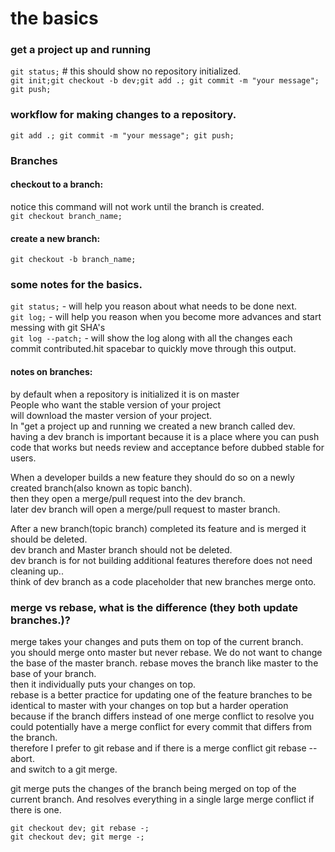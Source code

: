 # the basics
### get a project up and running
`git status;` # this should show no repository initialized.
<br>`git init;git checkout -b dev;git add .; git commit -m "your message"; git push;`

### workflow for making changes to a repository.
`git add .; git commit -m "your message"; git push;`

### Branches
#### checkout to a branch:
notice this command will not work until the branch is created.
<br>`git checkout branch_name;`
#### create a new branch:
`git checkout -b branch_name;`

### some notes for the basics.
`git status;` - will help you reason about what needs to be done next.
<br>`git log;` - will help you reason when you become more advances and start messing with git SHA's
<br>`git log --patch;` - will show the log along with all the changes each commit contributed.hit spacebar to quickly move through this output.

#### notes on branches:
by default when a repository is initialized it is on master
<br>People who want the stable version of your project 
<br>will download the master version of your project.
<br>In "get a project up and running we created a new branch called dev.
<br>having a dev branch is important because it is a place where you can push
<br>code that works but needs review and acceptance before dubbed stable for users.

When a developer builds a new feature they should do so on a newly created branch(also known as topic banch).
<br>then they open a merge/pull request into the dev branch.
<br>later dev branch will open a merge/pull request to master branch.

After a new branch(topic branch) completed its feature and is merged it should be deleted.
<br>dev branch and Master branch should not be deleted. 
<br>dev branch is for not building additional features therefore does not need cleaning up..
<br>think of dev branch as a code placeholder that new branches merge onto.

### merge vs rebase, what is the difference (they both update branches.)?
merge takes your changes and puts them on top of the current branch.
<br>you should merge onto master but never rebase. We do not want to change the base of the master branch.
rebase moves the branch like master to the base of your branch.
<br>then it individually puts your changes on top.
<br>rebase is a better practice for updating one of the feature branches to be identical to master with your changes on top but a harder operation because if the branch differs instead of one merge conflict to resolve you could potentially have a merge conflict for every commit that differs from the branch.
<br>therefore I prefer to git rebase and if there is a merge conflict git rebase --abort.
<br>and switch to a git merge.

git merge puts the changes of the branch being merged on top of the current branch.
And resolves everything in a single large merge conflict if there is one.
```
git checkout dev; git rebase -;
git checkout dev; git merge -;
```


